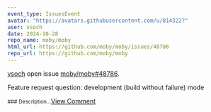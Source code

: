 ```yaml
---
event_type: IssuesEvent
avatar: "https://avatars.githubusercontent.com/u/814322?"
user: vsoch
date: 2024-10-28
repo_name: moby/moby
html_url: https://github.com/moby/moby/issues/48786
repo_url: https://github.com/moby/moby
---
```


<a href='https://github.com/vsoch' target='_blank'>vsoch</a> open issue <a href='https://github.com/moby/moby/issues/48786' target='_blank'>moby/moby#48786</a>.

<p>Feature request question: development (build without failure) mode</p><small>### Description...</small><a href='https://github.com/moby/moby/issues/48786' target='_blank'>View Comment</a>